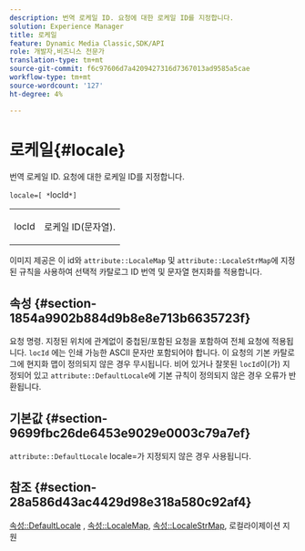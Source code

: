 ```yaml
---
description: 번역 로케일 ID. 요청에 대한 로케일 ID를 지정합니다.
solution: Experience Manager
title: 로케일
feature: Dynamic Media Classic,SDK/API
role: 개발자,비즈니스 전문가
translation-type: tm+mt
source-git-commit: f6c97606d7a4209427316d7367013ad9585a5cae
workflow-type: tm+mt
source-wordcount: '127'
ht-degree: 4%

---
```



# 로케일{#locale}

번역 로케일 ID. 요청에 대한 로케일 ID를 지정합니다.

`locale=[ *`locId`*]`

<table id="simpletable_C1899AD02C984ED3896B7620916637E7"> 
 <tr class="strow"> 
  <td class="stentry"> <p><span class="codeph"> <span class="varname"> locId</span></span> </p> </td> 
  <td class="stentry"> <p>로케일 ID(문자열). </p></td> 
 </tr> 
</table>

이미지 제공은 이 id와 `attribute::LocaleMap` 및 `attribute::LocaleStrMap`에 지정된 규칙을 사용하여 선택적 카탈로그 ID 번역 및 문자열 현지화를 적용합니다.

## 속성 {#section-1854a9902b884d9b8e8e713b6635723f}

요청 명령. 지정된 위치에 관계없이 중첩된/포함된 요청을 포함하여 전체 요청에 적용됩니다. `locId` 에는 인쇄 가능한 ASCII 문자만 포함되어야 합니다. 이 요청의 기본 카탈로그에 현지화 맵이 정의되지 않은 경우 무시됩니다. 비어 있거나 잘못된 `locId`이(가) 지정되어 있고 `attribute::DefaultLocale`에 기본 규칙이 정의되지 않은 경우 오류가 반환됩니다.

## 기본값 {#section-9699fbc26de6453e9029e0003c79a7ef}

`attribute::DefaultLocale` locale=가 지정되지 않은 경우 사용됩니다.

## 참조 {#section-28a586d43ac4429d98e318a580c92af4}

[속성::DefaultLocale](../../../../../is-api/image-catalog/image-serving-api-ref/c-image-catalog-reference/c-attributes-reference/r-defaultlocale.md#reference-69462ad9923f464f80c2c012342a6b6b) ,  [속성::LocaleMap](../../../../../is-api/image-catalog/image-serving-api-ref/c-image-catalog-reference/c-attributes-reference/r-localemap.md#reference-49bbf598f8ea47c3a563755cef306318),  [속성::LocaleStrMap](../../../../../is-api/image-catalog/image-serving-api-ref/c-image-catalog-reference/c-attributes-reference/r-localestrmap.md#reference-98c42070a4bc4baf92537132be2b5b1e), 로컬라이제이션 지원
